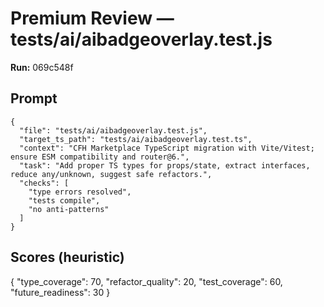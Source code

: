# Premium Review — tests/ai/aibadgeoverlay.test.js

**Run:** 069c548f

## Prompt

```
{
  "file": "tests/ai/aibadgeoverlay.test.js",
  "target_ts_path": "tests/ai/aibadgeoverlay.test.ts",
  "context": "CFH Marketplace TypeScript migration with Vite/Vitest; ensure ESM compatibility and router@6.",
  "task": "Add proper TS types for props/state, extract interfaces, reduce any/unknown, suggest safe refactors.",
  "checks": [
    "type errors resolved",
    "tests compile",
    "no anti-patterns"
  ]
}
```

## Scores (heuristic)

{
  "type_coverage": 70,
  "refactor_quality": 20,
  "test_coverage": 60,
  "future_readiness": 30
}

